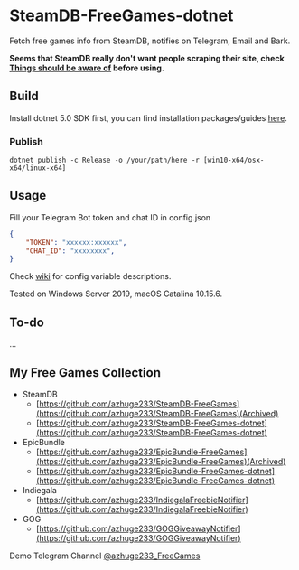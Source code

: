 # SteamDB-FreeGames-dotnet

Fetch free games info from SteamDB, notifies on Telegram, Email and Bark.

**Seems that SteamDB really don't want people scraping their site, check [Things should be aware of](https://github.com/azhuge233/SteamDB-FreeGames-dotnet/blob/master/Things%20should%20be%20aware%20of.md) before using.**

## Build

Install dotnet 5.0 SDK first, you can find installation packages/guides [here](https://dotnet.microsoft.com/download).

### Publish

```
dotnet publish -c Release -o /your/path/here -r [win10-x64/osx-x64/linux-x64]
```

## Usage

Fill your Telegram Bot token and chat ID in config.json

```json
{
	"TOKEN": "xxxxxx:xxxxxx",
	"CHAT_ID": "xxxxxxxx",
}
```

Check [wiki](https://github.com/azhuge233/SteamDB-FreeGames-dotnet/wiki/Config-Description) for config variable descriptions.

Tested on Windows Server 2019, macOS Catalina 10.15.6.

## To-do
...

## My Free Games Collection

- SteamDB
    - [https://github.com/azhuge233/SteamDB-FreeGames](https://github.com/azhuge233/SteamDB-FreeGames)(Archived)
    - [https://github.com/azhuge233/SteamDB-FreeGames-dotnet](https://github.com/azhuge233/SteamDB-FreeGames-dotnet)
- EpicBundle
    - [https://github.com/azhuge233/EpicBundle-FreeGames](https://github.com/azhuge233/EpicBundle-FreeGames)(Archived)
    - [https://github.com/azhuge233/EpicBundle-FreeGames-dotnet](https://github.com/azhuge233/EpicBundle-FreeGames-dotnet)
- Indiegala
    - [https://github.com/azhuge233/IndiegalaFreebieNotifier](https://github.com/azhuge233/IndiegalaFreebieNotifier)
- GOG
    - [https://github.com/azhuge233/GOGGiveawayNotifier](https://github.com/azhuge233/GOGGiveawayNotifier)

Demo Telegram Channel [@azhuge233_FreeGames](https://t.me/azhuge233_FreeGames)
